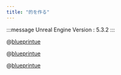 ```yaml
---
title: "的を作る"
---
```

:::message
Unreal Engine Version : 5.3.2
:::





@[blueprintue](https://blueprintue.com/render/n5ea926w/)




@[blueprintue](https://blueprintue.com/render/exvt4d3b/)



@[blueprintue](https://blueprintue.com/render/3c6tgo18/)




